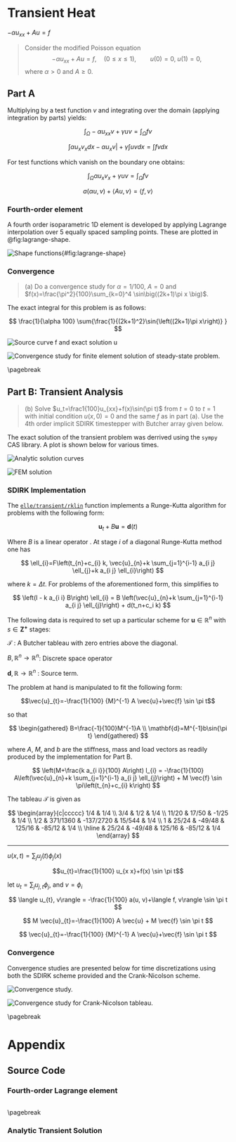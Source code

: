# Transient Heat 

$-\alpha u_{xx} + Au = f$

>Consider the modified Poisson equation
>$$
  -\alpha u_{xx} + Au = f, \quad (0\le x\le 1), \qquad u(0)=0,\; u(1)=0,
>$$
>where $\alpha>0$ and $A\ge0$. 

<!--
4th order finite elments on a uniformly spaced grid,

$$
x_j = j/M, \qquad\quad 0\le j\le M
$$

where $M$ is divisible by 4 and the $r$th element includes nodes $x_{4r+i}$ for
$0\le r<M/4$ and $0\le i\le 4$. 
-->

## Part A

Multiplying by a test function $v$ and integrating over the domain (applying integration by parts) yields:

$$
\int_\Omega -\alpha u_{xx} v + \gamma u v = \int_\Omega f v
$$

$$
\int \alpha u_x v_x dx - \left. \alpha u_x v \right| + \gamma \int u v dx = \int f v dx
$$

For test functions which vanish on the boundary one obtains:

$$
\int_\Omega \alpha u_x v_x + \gamma u v = \int_\Omega f v
$$

$$
a(\alpha u,v) + \langle Au,v \rangle = \langle f,v\rangle
$$

### Fourth-order element

A fourth order isoparametric 1D element is developed by applying Lagrange interpolation over 5 equally spaced sampling points. These are plotted in @fig:lagrange-shape.

![Shape functions](img/lagrange.png){#fig:lagrange-shape}


### Convergence

>(a) Do a convergence study for $\alpha=1/100$, $A=0$ and $f(x)=\frac{\pi^2}{100}\sum_{k=0}^4 \sin\big((2k+1)\pi x \big)$.

The exact integral for this problem is as follows:

$$
\frac{1}{\alpha 100} \sum{\frac{1}{(2k+1)^2}\sin{\left((2k+1)\pi x\right)} }
$$

![Source curve $f$ and exact solution $u$](img/p3a-exact.png)

![Convergence study for finite element solution of steady-state problem.](img/p3a-conv.png)

\pagebreak

## Part B: Transient Analysis

>(b) Solve $u_t=\frac1{100}u_{xx}+f(x)\sin(\pi t)$ from $t=0$ to
$t=1$ with initial condition $u(x,0)=0$ and the same $f$ as in part (a).  Use the 4th order implicit SDIRK timestepper with Butcher array given below.

The exact solution of the transient problem was derrived using the `sympy` CAS library. A plot is shown below for various times.

![Analytic solution curves](img/p3b-exact.png)

![FEM solution](img/p3b-fem-iso.png)

### SDIRK Implementation

The [`elle/transient/rklin`](elle/transient/rklin) function implements a Runge-Kutta algorithm for problems with the following form:

$$
\mathbf{u}_t + B\mathbf{u} = \mathbf{d}(t)
$$

Where $B$ is a linear operator . At stage $i$ of a diagonal Runge-Kutta method one has

$$
\ell_{i}=F\left(t_{n}+c_{i} k, \vec{u}_{n}+k \sum_{j=1}^{i-1} a_{i j} \ell_{j}+k a_{i j} \ell_{i}\right)
$$

where $k=\Delta t$. For problems of the aforementioned form, this simplifies to

$$
\left(I - k a_{i i} B\right) \ell_{i} = B \left(\vec{u}_{n}+k \sum_{j=1}^{i-1} a_{i j} \ell_{j}\right) + d(t_n+c_i k) 
$$

The following data is required to set up a particular scheme for $\mathbf{u}\in \mathbb{R}^n$ with $s\in\mathbf{Z^+}$ stages:

$\mathcal{T}$
: A Butcher tableau with zero entries above the diagonal.

$B, \mathbb{R}^n \rightarrow \mathbb{R}^n$: Discrete space operator

$\mathbf{d}, \mathbb{R} \rightarrow \mathbb{R}^n$
: Source term.

The problem at hand is manipulated to fit the following form:

$$\vec{u}_{t}=-\frac{1}{100} {M}^{-1} A \vec{u}+\vec{f} \sin \pi t$$

so that 

$$
\begin{gathered}
B=\frac{-1}{100}M^{-1}A \\
\mathbf{d}=M^{-1}b\sin{\pi t}
\end{gathered}
$$


where $A$, $M$, and $b$ are the stiffness, mass and load vectors as readily produced by the implementation for Part B.

$$
\left(M+\frac{k a_{i i}}{100} A\right) l_{i} = -\frac{1}{100} A\left(\vec{u}_{n}+k \sum_{j=1}^{i-1} a_{i j} \ell_{j}\right) + M \vec{f} \sin \pi\left(t_{n}+c_{i} k\right)
$$


The tableau $\mathcal{T}$ is given as 

$$
\begin{array}{c|ccccc}
  1/4 & 1/4 \\
  3/4 & 1/2 & 1/4 \\
  11/20 & 17/50 & -1/25 & 1/4 \\
  1/2 & 371/1360 & -137/2720 & 15/544 & 1/4 \\
  1 & 25/24 & -49/48 & 125/16 & -85/12 & 1/4 \\
  \hline
  & 25/24 & -49/48 & 125/16 & -85/12 & 1/4
\end{array}
$$


---------------

$u(x,t) = \sum_j u_j(t)\phi_j(x)$

$$u_{t}=\frac{1}{100} u_{x x}+f(x) \sin \pi t$$

let $u_t = \sum_ju_{j,t}\phi_j$, and $v=\phi_i$

$$
\langle u_{t}, v\rangle = -\frac{1}{100} a(u, v)+\langle f, v\rangle \sin \pi t
$$


$$
M \vec{u}_{t}=-\frac{1}{100} A \vec{u} + M \vec{f} \sin \pi t
$$


$$
\vec{u}_{t}=-\frac{1}{100} {M}^{-1} A \vec{u}+\vec{f} \sin \pi t
$$

<!-- where $M^{-1}A$ is a FE approximation to $-\Delta()$. -->


### Convergence

Convergence studies are presented below for time discretizations using both the SDIRK scheme provided and the Crank-Nicolson scheme.

![Convergence study.](img/p3b-conv.png)

![Convergence study for Crank-Nicolson tableau.](img/p3b-conv-cn.png)

\pagebreak

# Appendix

## Source Code

### Fourth-order Lagrange element

```{include=elle_0001.py .python}
```

\pagebreak

### Analytic Transient Solution

```{include=p3b.py .python}
```

